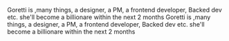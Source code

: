 Goretti is ,many things, a designer, a PM, a frontend developer, Backed dev etc.
she'll become a billionare within the next 2 months
Goretti is ,many things, a designer, a PM, a frontend developer, Backed dev etc.
she'll become a billionare within the next 2 months